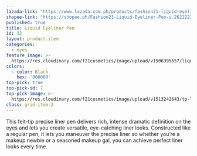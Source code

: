 ```yaml
---
lazada-link: "https://www.lazada.com.ph/products/fashion21-liquid-eyeliner-pen-i254092489-s348997947.html?spm=a2o4l.seller.list.64.5de16cc9yzd082&mp=1"
shopee-link: "https://shopee.ph/Fashion21-Liquid-Eyeliner-Pen-i.26222223.826165355"
published: true
title: Liquid Eyeliner Pen
id: 32
layout: product-item
categories:
  - eyes
feature_image: >-
  https://res.cloudinary.com/f21cosmetics/image/upload/v1506395657/liquid-eyeliner-pen.jpg
colors:
  - color: Black
    hex: '000000'
top-pick: true
top-pick-id: 7
top-pick-image: >-
  https://res.cloudinary.com/f21cosmetics/image/upload/v1513242643/tp-liquid-pen.jpg
class: grid-item-2
---
```

This felt-tip precise liner pen delivers rich, intense dramatic definition on the eyes and lets you create versatile, eye-catching liner looks. Constructed like a regular pen, it lets you maneuver the precise liner so whether you’re a makeup newbie or a seasoned makeup gal, you can achieve perfect liner looks every time.
